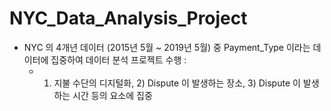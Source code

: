 # NYC_Data_Analysis_Project

* NYC 의 4개년 데이터 (2015년 5월 ~ 2019년 5월) 중 Payment_Type 이라는 데이터에 집중하여 데이터 분석 프로젝트 수행 : 
  - 1) 지불 수단의 디지털화, 2) Dispute 이 발생하는 장소, 3) Dispute 이 발생하는 시간 등의 요소에 집중
  
